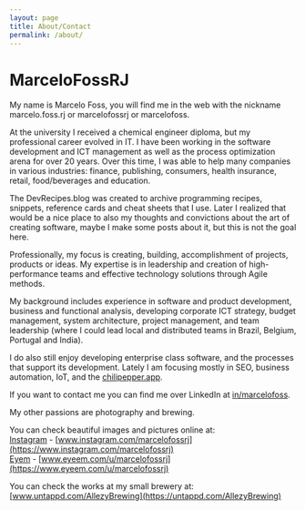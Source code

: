 ```yaml
---
layout: page
title: About/Contact
permalink: /about/
---
```


# MarceloFossRJ 
My name is Marcelo Foss, you will find me in the web with the nickname marcelo.foss.rj or marcelofossrj or marcelofoss.

At the university I received a chemical engineer diploma, but my professional career evolved in IT. I have been working in the software development and ICT management as well as the process optimization arena for over 20 years. Over this time, I was able to help many companies in various industries: finance, publishing, consumers, health insurance, retail, food/beverages and education.

The DevRecipes.blog was created to archive programming recipes, snippets, reference cards and cheat sheets that I use. Later I realized that would be a nice place to also my thoughts and convictions about the art of creating software, maybe I make some posts about it, but this is not the goal here.

Professionally, my focus is creating, building, accomplishment of projects, products or ideas. My expertise is in leadership and creation of high-performance teams and effective technology solutions through Agile methods.

My background includes experience in software and product development, business and functional analysis, developing corporate ICT strategy, budget management, system architecture, project management, and team leadership (where I could lead local and distributed teams in Brazil, Belgium, Portugal and India).

I do also still enjoy developing enterprise class software, and the processes that support its development. Lately I am focusing mostly in SEO, business automation, IoT, and the [chilipepper.app](https://chilipepper.app).


If you want to contact me you can find me over LinkedIn at [in/marcelofoss](https://linkedin.com/in/marcelofoss).

My other passions are photography and brewing.  

You can check beautiful images and pictures online at:  
[Instagram](https://www.instagram.com/marcelofossrj) - [www.instagram.com/marcelofossrj](https://www.instagram.com/marcelofossrj)   
[Eyem](https://www.eyeem.com/u/marcelofossrj) - [www.eyeem.com/u/marcelofossrj](https://www.eyeem.com/u/marcelofossrj)

You can check the works at my small brewery at:   
[www.untappd.com/AllezyBrewing](https://untappd.com/AllezyBrewing)
